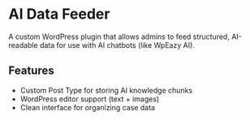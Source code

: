 # AI Data Feeder

A custom WordPress plugin that allows admins to feed structured, AI-readable data for use with AI chatbots (like WpEazy AI).

## Features
- Custom Post Type for storing AI knowledge chunks
- WordPress editor support (text + images)
- Clean interface for organizing case data
